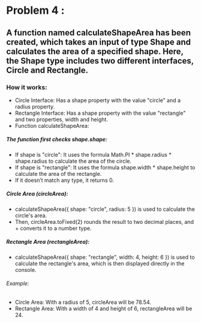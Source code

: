 # Problem 4 :
## A function named calculateShapeArea has been created, which takes an input of type Shape and calculates the area of a specified shape. Here, the Shape type includes two different interfaces, Circle and Rectangle.

### How it works:
* Circle Interface: Has a shape property with the value "circle" and a radius property.
* Rectangle Interface: Has a shape property with the value "rectangle" and two properties, width and height.
* Function calculateShapeArea:
##### The function first checks shape.shape:
* If shape is "circle": It uses the formula Math.PI * shape.radius * shape.radius to calculate the area of the circle.
* If shape is "rectangle": It uses the formula shape.width * shape.height to calculate the area of the rectangle.
* If it doesn’t match any type, it returns 0.
##### Circle Area (circleArea):
* calculateShapeArea({ shape: "circle", radius: 5 }) is used to calculate the circle's area.
* Then, circleArea.toFixed(2) rounds the result to two decimal places, and + converts it to a number type.
##### Rectangle Area (rectangleArea):
* calculateShapeArea({ shape: "rectangle", width: 4, height: 6 }) is used to calculate the rectangle's area, which is then displayed directly in the console.
###### Example:
* Circle Area: With a radius of 5, circleArea will be 78.54.
* Rectangle Area: With a width of 4 and height of 6, rectangleArea will be 24.
